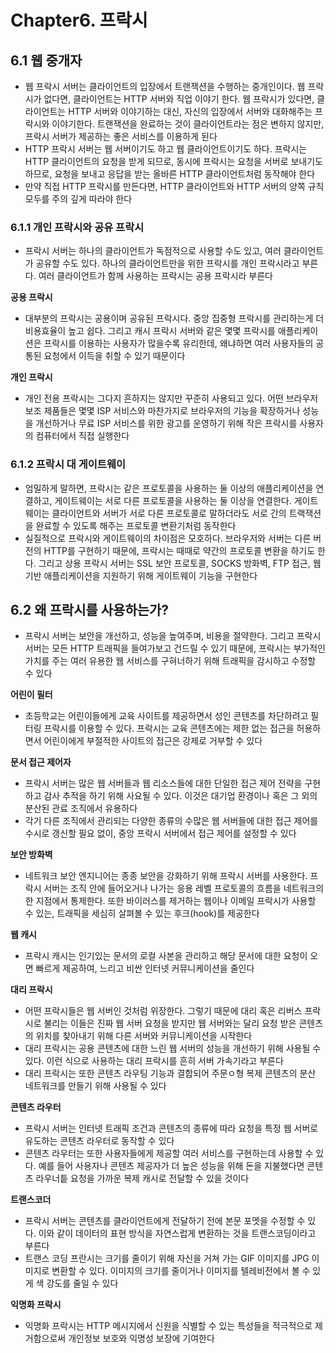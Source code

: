 # Chapter6. 프락시

## **6.1 웹 중개자**

- 웹 프락시 서버는 클라이언트의 입장에서 트랜잭션을 수행하는 중개인이다. 웹 프락시가 없다면, 클라이언트는 HTTP 서버와 직업 이야기 한다. 웹 프락시가 있다면, 클라이언트는 HTTP 서버와 이야기하는 대신, 자신의 입장에서 서버와 대화해주는 프락시와 이야기한다. 트랜잭션을 완료하는 것이 클라이언트라는 점은 변하지 않지만, 프락시 서버가 제공하는 좋은 서비스를 이용하게 된다
- HTTP 프락시 서버는 웹 서버이기도 하고 웹 클라이언트이기도 하다. 프락시는 HTTP 클라이언트의 요청을 받게 되므로, 동시에 프락시는 요청을 서버로 보내기도 하므로, 요청을 보내고 응답을 받는 올바른 HTTP 클라이언트처럼 동작해야 한다
- 만약 직접 HTTP 프락시를 만든다면, HTTP 클라이언트와 HTTP 서버의 양쪽 규칙 모두를 주의 깊게 따라야 한다

### **6.1.1 개인 프락시와 공유 프락시**

- 프락시 서버는 하나의 클라이언트가 독점적으로 사용할 수도 있고, 여러 클라이언트가 공유할 수도 있다. 하나의 클라이언트만을 위한 프락시를 개인 프락시라고 부른다. 여러 클라이언트가 함께 사용하는 프락시는 공용 프락시라 부른다

**공용 프락시**

- 대부분의 프락시는 공용이며 공유된 프락시다. 중앙 집중형 프락시를 관리하는게 더 비용효율이 높고 쉽다. 그리고 캐시 프락시 서버와 같은 몇몇 프락시를 애플리케이션은 프락시를 이용하는 사용자가 많을수록 유리한데, 왜냐하면 여러 사용자들의 공통된 요청에서 이득을 취할 수 있기 때문이다

**개인 프락시**

- 개인 전용 프락시는 그다지 흔하지는 않지만 꾸준히 사용되고 있다. 어떤 브라우저 보조 제품들은 몇몇 ISP 서비스와 마찬가지로 브라우저의 기능을 확장하거나 성능을 개선하거나 무료 ISP 서비스를 위한 광고를 운영하기 위해 작은 프락시를 사용자의 컴퓨터에서 직접 실행한다

### **6.1.2 프락시 대 게이트웨이**

- 엄밀하게 말하면, 프락시는 같은 프로토콜을 사용하는 둘 이상의 애플리케이션을 연결하고, 게이트웨이는 서로 다른 프로토콜을 사용하는 둘 이상을 연결한다. 게이트웨이는 클라이언트와 서버가 서로 다른 프로토콜로 말하더라도 서로 간의 트랙잭션을 완료할 수 있도록 해주는 프로토콜 변환기처럼 동작한다
- 실질적으로 프락시와 게이트웨이의 차이점은 모호하다. 브라우저와 서버는 다른 버전의 HTTP를 구현하기 때문에, 프락시는 때때로 약간의 프로토콜 변환을 하기도 한다. 그리고 상용 프락시 서버는 SSL 보안 프로토콜, SOCKS 방화벽, FTP 접근, 웹 기반 애플리케이션을 지원하기 위해 게이트웨이 기능을 구현한다

## **6.2 왜 프락시를 사용하는가?**

- 프락시 서버는 보안을 개선하고, 성능을 높여주며, 비용을 절약한다. 그리고 프락시 서버는 모든 HTTP 트래픽을 들여가보고 건드릴 수 있기 때문에, 프락시는 부가적인 가치를 주는 여러 유용한 웹 서비스를 구혀너하기 위해 트래픽을 감시하고 수정할 수 있다

**어린이 필터**

- 초등학교는 어린이들에게 교육 사이트를 제공하면서 성인 콘텐츠를 차단하려고 필터링 프락시를 이용할 수 있다. 프락시는 교육 콘텐츠에는 제한 없는 접근을 허용하면서 어린이에게 부절적한 사이트의 접근은 강제로 거부할 수 있다

**문서 접근 제어자**

- 프락시 서버는 많은 웹 서버들과 웹 리소스들에 대한 단일한 접근 제어 전략을 구현하고 감사 추적을 하기 위해 사요될 수 있다. 이것은 대기업 환경이나 혹은 그 외의 분산된 관료 조직에서 유용하다
- 각기 다른 조직에서 관리되는 다양한 종류의 수많은 웹 서버들에 대한 접근 제어를 수시로 갱신할 필요 없이, 중앙 프락시 서버에서 접근 제어를 설정할 수 있다

**보안 방화벽**

- 네트워크 보안 엔지니어는 종종 보안을 강화하기 위해 프락시 서버를 사용한다. 프락시 서버는 조직 안에 들어오거나 나가는 응용 레벨 프로토콜의 흐름을 네트워크의 한 지점에서 통제한다. 또한 바이러스를 제거하는 웹이나 이메일 프락시가 사용할 수 있는, 트래픽을 세심히 살펴볼 수 있는 후크(hook)를 제공한다

**웹 캐시**

- 프락시 캐시는 인기있는 문서의 로컬 사본을 관리하고 해당 문서에 대한 요청이 오면 빠르게 제공하여, 느리고 비싼 인터넷 커뮤니케이션을 줄인다

**대리 프락시**

- 어떤 프락시들은 웹 서버인 것처럼 위장한다. 그렇기 때문에 대리 혹은 리버스 프락시로 불리는 이들은 진짜 웹 서버 요청을 받지만 웹 서버와는 달리 요청 받은 콘텐츠의 위치를 찾아내기 위해 다른 서버와 커뮤니케이션을 시작한다
- 대리 프락시는 공용 콘텐츠에 대한 느린 웹 서버의 성능을 개선하기 위해 사용될 수 있다. 이런 식으로 사용하는 대리 프락시를 흔히 서버 가속기라고 부른다
- 대리 프락시는 또한 콘텐츠 라우팅 기능과 결합되어 주문ㅇ형 복제 콘텐츠의 분산 네트워크를 만들기 위해 사용될 수 있다

**콘텐츠 라우터**

- 프락시 서버는 인터넷 트래픽 조건과 콘텐츠의 종류에 따라 요청을 특정 웹 서버로 유도하는 콘텐츠 라우터로 동작할 수 있다
- 콘텐츠 라우터는 또한 사용자들에게 제공할 여러 서비스를 구현하는데 사용할 수 있다. 예를 들어 사용자나 콘텐츠 제공자가 더 높은 성능을 위해 돈을 지불했다면 콘텐츠 라우너틑 요청을 가까운 복제 캐시로 전달할 수 있을 것이다

**트랜스코더**

- 프락시 서버는 콘텐츠를 클라이언트에게 전달하기 전에 본문 포멧을 수정할 수 있다. 이와 같이 데이터의 표현 방식을 자연스럽게 변환하는 것을 트랜스코딩이라고 부른다
- 트랜스 코딩 프란시는 크기를 줄이기 위해 자신을 거쳐 가는 GIF 이미지를 JPG 이미지로 변환할 수 있다. 이미지의 크기를 줄이거나 이미지를 텔레비전에서 볼 수 있게 색 강도를 줄일 수 있다

**익명화 프락시**

- 익명화 프락시는 HTTP 메시지에서 신원을 식별할 수 있는 특성들을 적극적으로 제거함으로써 개인정보 보호와 익명성 보장에 기여한다
